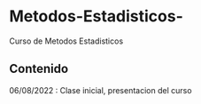 # Metodos-Estadisticos-
Curso de Metodos Estadisticos 

## Contenido 
06/08/2022 : Clase inicial, presentacion del curso 
